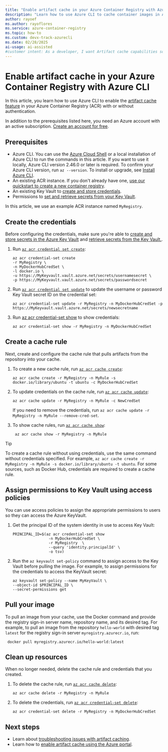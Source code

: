 ```yaml
---
title: "Enable artifact cache in your Azure Container Registry with Azure CLI"
description: "Learn how to use Azure CLI to cache container images in Azure Container Registry, improving performance and efficiency."
author: rayoef
ms.author: rayoflores
ms.service: azure-container-registry
ms.topic: how-to
ms.custom: devx-track-azurecli
ms.date: 02/28/2025
ai-usage: ai-assisted
#customer intent: As a developer, I want Artifact cache capabilities so that I can efficiently deliver and serve containerized applications to end-users in real-time.
---
```


# Enable artifact cache in your Azure Container Registry with Azure CLI

In this article, you learn how to use Azure CLI to enable the [artifact cache feature](artifact-cache-overview.md) in your Azure Container Registry (ACR) with or without authentication.

In addition to the prerequisites listed here, you need an Azure account with an active subscription. [Create an account for free](https://azure.microsoft.com/free/?WT.mc_id=A261C142F).

## Prerequisites

* Azure CLI. You can use the [Azure Cloud Shell][Azure Cloud Shell] or a local installation of Azure CLI to run the commands in this article. If you want to use it locally, Azure CLI version 2.46.0 or later is required. To confirm your Azure CLI version, run `az --version`. To install or upgrade, see [Install Azure CLI][Install Azure CLI].
* An existing ACR instance. If you don't already have one, [use our quickstart to create a new container registry](/azure/container-registry/container-registry-get-started-azure-cli).
* An existing Key Vault to [create and store credentials][create-and-store-keyvault-credentials].
* Permissions to [set and retrieve secrets from your Key Vault][set-and-retrieve-a-secret].

In this article, we use an example ACR instance named `MyRegistry`.

## Create the credentials

Before configuring the credentials, make sure you're able to [create and store secrets in the Azure Key Vault][create-and-store-keyvault-credentials] and [retrieve secrets from the Key Vault.][set-and-retrieve-a-secret].

1. Run [`az acr credential set create`][az-acr-credential-set-create]:

   ```azurecli-interactive
   az acr credential-set create 
   -r MyRegistry \
   -n MyDockerHubCredSet \
   -l docker.io \ 
   -u https://MyKeyvault.vault.azure.net/secrets/usernamesecret \
   -p https://MyKeyvault.vault.azure.net/secrets/passwordsecret
   ```

1. Run [`az acr credential set update`][az-acr-credential-set-update] to update the username or password Key Vault secret ID on the credential set:

   ```azurecli-interactive
   az acr credential-set update -r MyRegistry -n MyDockerHubCredSet -p https://MyKeyvault.vault.azure.net/secrets/newsecretname
   ```

1. Run [az acr credential-set show][az-acr-credential-set-show] to show credentials:

   ```azurecli-interactive
   az acr credential-set show -r MyRegistry -n MyDockerHubCredSet
   ```

## Create a cache rule

Next, create and configure the cache rule that pulls artifacts from the repository into your cache.

1. To create a new cache rule, run [`az acr cache create`][az-acr-cache-create]:

   ```azurecli-interactive
   az acr cache create -r MyRegistry -n MyRule -s docker.io/library/ubuntu -t ubuntu -c MyDockerHubCredSet
   ```

1. To update credentials on the cache rule, run [`az acr cache update`][az-acr-cache-update]:

    ```azurecli-interactive
    az acr cache update -r MyRegistry -n MyRule -c NewCredSet
    ```

    If you need to remove the credentials, run `az acr cache update -r MyRegistry -n MyRule --remove-cred-set`.

1. To show cache rules, run [`az acr cache show`][az-acr-cache-show]:

    ```azurecli-interactive
     az acr cache show -r MyRegistry -n MyRule
    ```

> [!TIP]
> To create a cache rule without using credentials, use the same command without credentials specified. For example, `az acr cache create -r MyRegistry -n MyRule -s docker.io/library/ubuntu -t ubuntu`. For some sources, such as Docker Hub, credentials are required to create a cache rule.

## Assign permissions to Key Vault using access policies

You can use access policies to assign the appropriate permissions to users so they can access the Azure KeyVault.

1. Get the principal ID of the system identity in use to access Key Vault:

   ```azurecli
   PRINCIPAL_ID=$(az acr credential-set show 
                   -n MyDockerHubCredSet \ 
                   -r MyRegistry  \
                   --query 'identity.principalId' \ 
                   -o tsv) 
   ```

1. Run the `az keyvault set-policy` command to assign access to the Key Vault before pulling the image. For example, to assign permissions for the credentials to access the KeyVault secret:

   ```azurecli
   az keyvault set-policy --name MyKeyVault \
   --object-id $PRINCIPAL_ID \
   --secret-permissions get
   ```

## Pull your image

To pull an image from your cache, use the Docker command and provide the registry sign-in server name, repository name, and its desired tag. For example, to pull an image from the repository `hello-world` with desired tag `latest` for the registry sign-in server `myregistry.azurecr.io`, run:

```azurecli-interactive
 docker pull myregistry.azurecr.io/hello-world:latest
```

## Clean up resources

When no longer needed, delete the cache rule and credentials that you created.

1. To delete the cache rule, run [`az acr cache delete`][az-acr-cache-delete]:

   ```azurecli-interactive
   az acr cache delete -r MyRegistry -n MyRule
   ```

1. To delete the credentials, run [`az acr credential-set delete`][az-acr-credential-set-delete]:

   ```azurecli-interactive
   az acr credential-set delete -r MyRegistry -n MyDockerHubCredSet
   ```

## Next steps

* Learn about [troubleshooting issues with artifact caching](troubleshoot-artifact-cache.md).
* Learn how to [enable artifact cache using the Azure portal](artifact-cache-portal.md).

<!-- LINKS - External -->
[create-and-store-keyvault-credentials]: /azure/key-vault/secrets/quick-create-cli#add-a-secret-to-key-vault
[set-and-retrieve-a-secret]: /azure/key-vault/secrets/quick-create-cli#retrieve-a-secret-from-key-vault
[Install Azure CLI]: /cli/azure/install-azure-cli
[Azure Cloud Shell]: /azure/cloud-shell/quickstart
[az-acr-cache-create]:/cli/azure/acr/cache#az-acr-cache-create
[az-acr-cache-show]:/cli/azure/acr/cache#az-acr-cache-show
[az-acr-cache-delete]:/cli/azure/acr/cache#az-acr-cache-delete
[az-acr-cache-update]:/cli/azure/acr/cache#az-acr-cache-update
[az-acr-credential-set-create]:/cli/azure/acr/credential-set#az-acr-credential-set-create
[az-acr-credential-set-update]:/cli/azure/acr/credential-set#az-acr-credential-set-update
[az-acr-credential-set-show]: /cli/azure/acr/credential-set#az-acr-credential-set-show
[az-acr-credential-set-delete]: /cli/azure/acr/credential-set#az-acr-credential-set-delete
